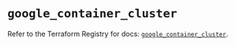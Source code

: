 # `google_container_cluster`

Refer to the Terraform Registry for docs: [`google_container_cluster`](https://registry.terraform.io/providers/hashicorp/google/6.11.2/docs/resources/container_cluster).
